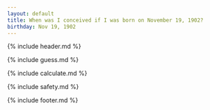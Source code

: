 ```yaml
---
layout: default
title: When was I conceived if I was born on November 19, 1902?
birthday: Nov 19, 1902
---
```


{% include header.md %}

{% include guess.md %}

{% include calculate.md %}

{% include safety.md %}

{% include footer.md %}



